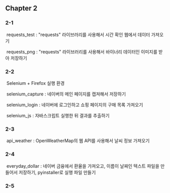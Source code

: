 ## Chapter 2

### 2-1

​	requests_test : "requests" 라이브러리를 사용해서 시간 확인 웹에서 데이터 가져오기

​	requests_png : "requests" 라이브러리를 사용해서 바이너리 데이터인 이미지를 받아 저장하기



### 2-2

​	Selenium + Firefox 실행 환경

​	selenium_capture : 네이버의 메인 페이지를 캡져해서 저장하기

​	selenium_login : 네이버에 로그인하고 쇼핑 페이지의 구매 목록 가져오기

​	selenium_js : 자바스크립트 실행한 뒤 결과를 추출하기



### 2-3

​	api_weather : OpenWeatherMap의 웹 API를 사용해서 날씨 정보 가져오기



### 2-4

​	everyday_dollar : 네이버 금융에서 환율을 가져오고, 이름이 날짜인 텍스트 파일을 만들어서 저장하기, pyinstaller로 실행 파일 만들기



### 2-5